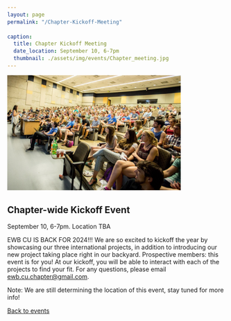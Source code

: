 ```yaml
---
layout: page
permalink: "/Chapter-Kickoff-Meeting"

caption:
  title: Chapter Kickoff Meeting
  date_location: September 10, 6-7pm
  thumbnail: ./assets/img/events/Chapter_meeting.jpg
---
```


<img src="./assets/img/events/Chapter_meeting.jpg" alt="Chapter Kickoff" width="400"/>

<div>
	<h2 class="section-heading text-uppercase">Chapter-wide Kickoff Event</h2>
</div>

<div>
  <p class="text-muted">September 10, 6-7pm. Location TBA</p>
</div>

EWB CU IS BACK FOR 2024!!! We are so excited to kickoff the year by showcasing our three international projects, in addition to introducing our new project taking place right in our backyard. Prospective members: this event is for you! At our kickoff, you will be able to interact with each of the projects to find your fit. For any questions, please email <a href="mailto:ewb.cu.chapter@gmail.com">ewb.cu.chapter@gmail.com</a>.

Note: We are still determining the location of this event, stay tuned for more info!

<a href="/ewbcu/events"><u>Back to events</u></a>